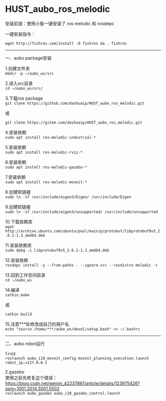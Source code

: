 HUST_aubo_ros_melodic
============================
安装前提：使用小鱼一键安装了 ros melodic 和 rosdepc

一键安装指令：
```
wget http://fishros.com/install -O fishros && . fishros
```
---
一、aubo package安装

1.创建文件夹  
```mkdir -p ~/aubo_ws/src```

  
2.进入src目录   
```cd ~/aubo_ws/src/```

  
3.下载ros package  
```git clone https://github.com/dashuaip/HUST_aubo_ros_melodic.git ```

或  

```git clone https://gitee.com/dashuaip/HUST_aubo_ros_melodic.git```

  
4.安装依赖  
```sudo apt install ros-melodic-industrial-*```

  
5.安装依赖  
```sudo apt install ros-melodic-rviz-*```

  
6.安装依赖  
```sudo apt install ros-melodic-gazebo-*```

  
7.安装依赖  
```sudo apt install ros-melodic-moveit-*```

  
8.创建软链接  
```sudo ln -sf /usr/include/eigen3/Eigen/ /usr/include/Eigen```

  
9.创建软链接  
```sudo ln -sf /usr/include/eigen3/unsupported/ /usr/include/unsupported```

  
10.下载依赖库   
```wget http://archive.ubuntu.com/ubuntu/pool/main/p/protobuf/libprotobuf9v5_2.6.1-1.3_amd64.deb```

  
11.安装依赖库   
```sudo dpkg -i libprotobuf9v5_2.6.1-1.3_amd64.deb```

  
12.安装依赖   
```rosdepc install -y --from-paths . --ignore-src --rosdistro melodic -r```

  
13.回到工作空间目录  
```cd ~/aubo_ws```

  
14.编译  
```catkin_make```

或  

```catkin build```

  
15.注意***处修改成自己的用户名   
```echo "source /home/***/aubo_ws/devel/setup.bash" >> ~/.bashrc```

---
二、aubo robot运行

1.rviz  
```roslaunch aubo_i10_moveit_config moveit_planning_execution.launch robot_ip:=127.0.0.1```

  
2.gazebo  
使用之前先修复这个错误：https://blog.csdn.net/weixin_42237861/article/details/123975426?spm=1001.2014.3001.5502  
```roslaunch aubo_gazebo aubo_i10_gazebo_control.launch```
